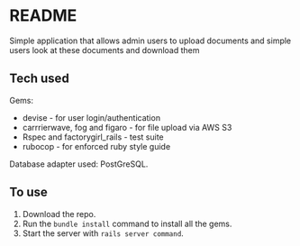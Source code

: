 # README

Simple application that allows admin users to upload documents and simple users look at these documents and download them

## Tech used

Gems:

* devise - for user login/authentication
* carrrierwave, fog and figaro - for file upload via AWS S3
* Rspec and factorygirl_rails - test suite
* rubocop - for enforced ruby style guide

Database adapter used: PostGreSQL.

## To use

1. Download the repo.
2. Run the `bundle install` command to install all the gems.
3. Start the server with `rails server command`.